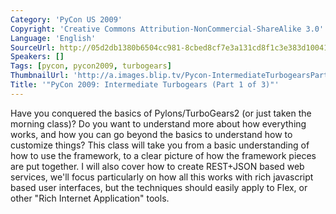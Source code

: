 ```yaml
---
Category: 'PyCon US 2009'
Copyright: 'Creative Commons Attribution-NonCommercial-ShareAlike 3.0'
Language: 'English'
SourceUrl: http://05d2db1380b6504cc981-8cbed8cf7e3a131cd8f1c3e383d10041.r93.cf2.rackcdn.com/pycon-us-2009/209_pycon-2009-intermediate-turbogears-part-1-of-3.mp4
Speakers: []
Tags: [pycon, pycon2009, turbogears]
ThumbnailUrl: 'http://a.images.blip.tv/Pycon-IntermediateTurbogearsPart001443-124.jpg'
Title: '"PyCon 2009: Intermediate Turbogears (Part 1 of 3)"'
---
```

  
Have you conquered the basics of Pylons/TurboGears2 (or just taken the morning
class)? Do you want to understand more about how everything works, and how you
can go beyond the basics to understand how to customize things? This class
will take you from a basic understanding of how to use the framework, to a
clear picture of how the framework pieces are put together. I will also cover
how to create REST+JSON based web services, we'll focus particularly on how
all this works with rich javascript based user interfaces, but the techniques
should easily apply to Flex, or other "Rich Internet Application" tools.

